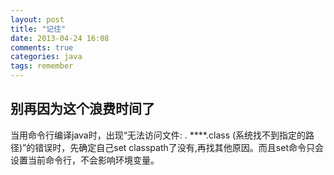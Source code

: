 ```yaml
---
layout: post
title: "记住"
date: 2013-04-24 16:08
comments: true
categories: java
tags: remember
---
```


别再因为这个浪费时间了
----------------------

当用命令行编译java时，出现“无法访问文件: . \****.class (系统找不到指定的路径)”的错误时，先确定自己set classpath了没有,再找其他原因。而且set命令只会设置当前命令行，不会影响环境变量。
